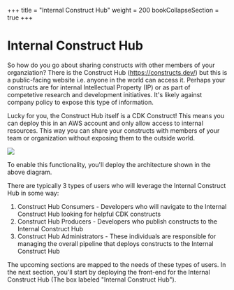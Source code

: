 +++
title = "Internal Construct Hub"
weight = 200
bookCollapseSection = true
+++

# Internal Construct Hub

So how do you go about sharing constructs with other members of your organziation? There is the Construct Hub (https://constructs.dev/) but this is a public-facing website i.e. anyone in the world can access it. Perhaps your constructs are for internal Intellectual Property (IP) or as part of competetive research and development initiatives. It's likely against company policy to expose this type of information.

Lucky for you, the Construct Hub itself is a CDK Construct! This means you can deploy this in an AWS account and only allow access to internal resources. This way you can share your constructs with members of your team or organization without exposing them to the outside world.

![](./300-private-construct-hub/private-construct-hub.png)

To enable this functionality, you'll deploy the architecture shown in the above diagram.

There are typically 3 types of users who will leverage the Internal Construct Hub in some way:

1. Construct Hub Consumers - Developers who will navigate to the Internal Construct Hub looking for helpful CDK constructs
2. Construct Hub Producers - Developers who publish constructs to the Internal Construct Hub
3. Construct Hub Administrators - These individuals are responsible for managing the overall pipeline that deploys constructs to the Internal Construct Hub

The upcoming sections are mapped to the needs of these types of users. In the next section, you'll start by deploying the front-end for the Internal Construct Hub (The box labeled "Internal Construct Hub").
